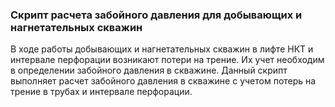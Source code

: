 ### Скрипт расчета забойного давления для добывающих и нагнетательных скважин

В ходе работы добывающих и нагнетательных скважин в лифте НКТ и интервале перфорации возникают потери на трение. Их учет необходим в определении забойного давления в скважине.
Данный скрипт выполняет расчет забойного давления в скважине с учетом потерь на трение в трубах и интервале перфорации.
